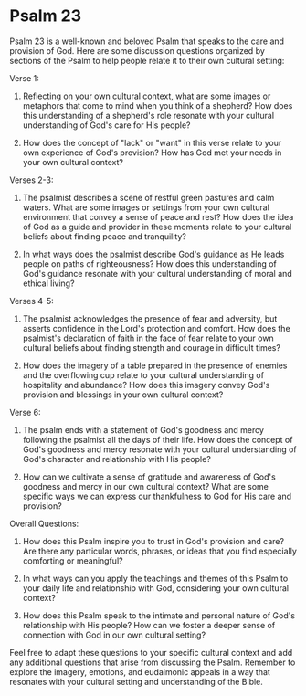 # Psalm 23

Psalm 23 is a well-known and beloved Psalm that speaks to the care and provision of God. Here are some discussion questions organized by sections of the Psalm to help people relate it to their own cultural setting:

Verse 1:

1. Reflecting on your own cultural context, what are some images or metaphors that come to mind when you think of a shepherd? How does this understanding of a shepherd's role resonate with your cultural understanding of God's care for His people?

2. How does the concept of "lack" or "want" in this verse relate to your own experience of God's provision? How has God met your needs in your own cultural context?

Verses 2-3:

1. The psalmist describes a scene of restful green pastures and calm waters. What are some images or settings from your own cultural environment that convey a sense of peace and rest? How does the idea of God as a guide and provider in these moments relate to your cultural beliefs about finding peace and tranquility?

2. In what ways does the psalmist describe God's guidance as He leads people on paths of righteousness? How does this understanding of God's guidance resonate with your cultural understanding of moral and ethical living?

Verses 4-5:

1. The psalmist acknowledges the presence of fear and adversity, but asserts confidence in the Lord's protection and comfort. How does the psalmist's declaration of faith in the face of fear relate to your own cultural beliefs about finding strength and courage in difficult times?

2. How does the imagery of a table prepared in the presence of enemies and the overflowing cup relate to your cultural understanding of hospitality and abundance? How does this imagery convey God's provision and blessings in your own cultural context?

Verse 6:

1. The psalm ends with a statement of God's goodness and mercy following the psalmist all the days of their life. How does the concept of God's goodness and mercy resonate with your cultural understanding of God's character and relationship with His people?

2. How can we cultivate a sense of gratitude and awareness of God's goodness and mercy in our own cultural context? What are some specific ways we can express our thankfulness to God for His care and provision?

Overall Questions:

1. How does this Psalm inspire you to trust in God's provision and care? Are there any particular words, phrases, or ideas that you find especially comforting or meaningful?

2. In what ways can you apply the teachings and themes of this Psalm to your daily life and relationship with God, considering your own cultural context?

3. How does this Psalm speak to the intimate and personal nature of God's relationship with His people? How can we foster a deeper sense of connection with God in our own cultural setting?

Feel free to adapt these questions to your specific cultural context and add any additional questions that arise from discussing the Psalm. Remember to explore the imagery, emotions, and eudaimonic appeals in a way that resonates with your cultural setting and understanding of the Bible.